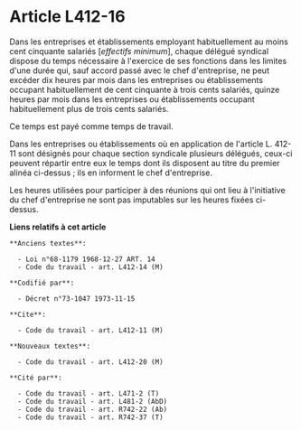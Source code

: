 # Article L412-16

Dans les entreprises et établissements employant habituellement au moins cent cinquante salariés [*effectifs minimum*],
chaque délégué syndical dispose du temps nécessaire à l'exercice de ses fonctions dans les limites d'une durée qui, sauf
accord passé avec le chef d'entreprise, ne peut excéder dix heures par mois dans les entreprises ou établissements occupant
habituellement de cent cinquante à trois cents salariés, quinze heures par mois dans les entreprises ou établissements
occupant habituellement plus de trois cents salariés.

Ce temps est payé comme temps de travail.

Dans les entreprises ou établissements où en application de l'article L. 412-11 sont désignés pour chaque section syndicale
plusieurs délégués, ceux-ci peuvent répartir entre eux le temps dont ils disposent au titre du premier alinéa ci-dessus ; ils
en informent le chef d'entreprise.

Les heures utilisées pour participer à des réunions qui ont lieu à l'initiative du chef d'entreprise ne sont pas imputables
sur les heures fixées ci-dessus.

**Liens relatifs à cet article**

	**Anciens textes**:

	  - Loi n°68-1179 1968-12-27 ART. 14
	  - Code du travail - art. L412-14 (M)

	**Codifié par**:

	  - Décret n°73-1047 1973-11-15

	**Cite**:

	  - Code du travail - art. L412-11 (M)

	**Nouveaux textes**:

	  - Code du travail - art. L412-20 (M)

	**Cité par**:

	  - Code du travail - art. L471-2 (T)
	  - Code du travail - art. L481-2 (AbD)
	  - Code du travail - art. R742-22 (Ab)
	  - Code du travail - art. R742-37 (T)
